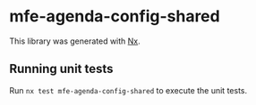# mfe-agenda-config-shared

This library was generated with [Nx](https://nx.dev).

## Running unit tests

Run `nx test mfe-agenda-config-shared` to execute the unit tests.
